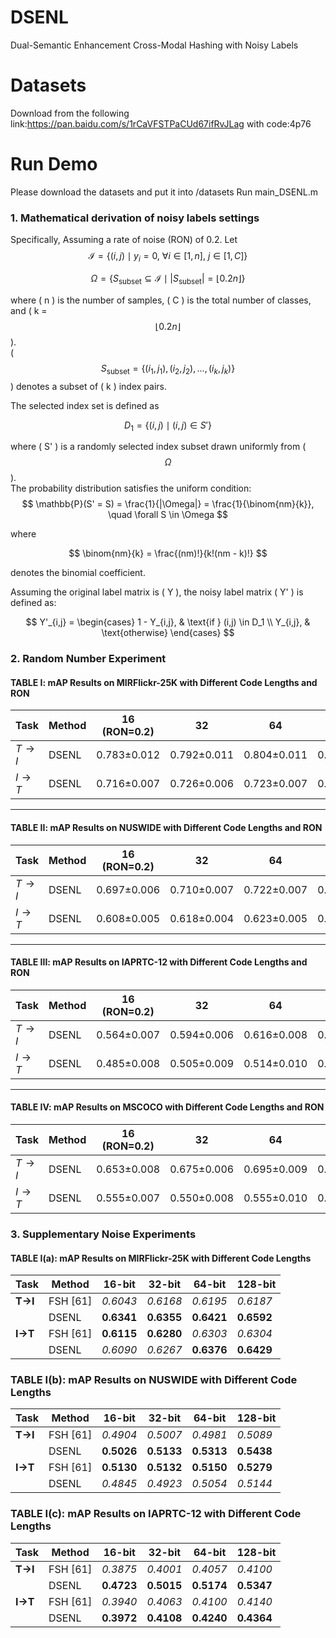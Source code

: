# DSENL
Dual-Semantic Enhancement Cross-Modal Hashing with Noisy Labels
# Datasets
Download from the following link:https://pan.baidu.com/s/1rCaVFSTPaCUd67ifRvJLag with code:4p76
# Run Demo
Please download the datasets and put it into /datasets
Run main_DSENL.m

### 1. Mathematical derivation of noisy labels settings

Specifically, Assuming a rate of noise (RON) of 0.2. Let
$$
\mathcal{I} = \{(i,j) \mid y_i = 0,\ \forall i \in [1, n],\ j \in [1, C] \}
$$

$$
\Omega = \left\{ S_{\text{subset}} \subseteq \mathcal{I} \mid |S_{\text{subset}}| = \lfloor 0.2n \rfloor \right\}
$$

where \( n \) is the number of samples, \( C \) is the total number of classes, and \( k =$$ \lfloor 0.2n \rfloor$$ \).  
\($$ S_{\text{subset}} = \{(i_1, j_1), (i_2, j_2),  ... , (i_k, j_k)\} $$\) denotes a subset of \( k \) index pairs.

The selected index set is defined as

$$
D_1 = \{(i,j) \mid (i,j) \in S'\}
$$

where \( S' \) is a randomly selected index subset drawn uniformly from \( $$\Omega$$).  
The probability distribution satisfies the uniform condition:
$$
\mathbb{P}(S' = S) = \frac{1}{|\Omega|} = \frac{1}{\binom{nm}{k}}, \quad \forall S \in \Omega
$$

where

$$
\binom{nm}{k} = \frac{(nm)!}{k!(nm - k)!}
$$

denotes the binomial coefficient.

Assuming the original label matrix is \( Y \), the noisy label matrix \( Y' \) is defined as:

$$
Y'_{i,j} = 
\begin{cases}
1 - Y_{i,j}, & \text{if } (i,j) \in D_1 \\
Y_{i,j}, & \text{otherwise}
\end{cases}
$$

### 2. Random Number Experiment

#### TABLE I: mAP Results on MIRFlickr-25K with Different Code Lengths and RON

| Task              | Method | 16 (RON=0.2) | 32          | 64          | 128         | 16 (RON=0.6) | 32          | 64          | 128         |
| ----------------- | ------ | ------------ | ----------- | ----------- | ----------- | ------------ | ----------- | ----------- | ----------- |
| $T \rightarrow I$ | DSENL  | 0.783±0.012  | 0.792±0.011 | 0.804±0.011 | 0.815±0.013 | 0.616±0.014  | 0.626±0.015 | 0.628±0.013 | 0.639±0.015 |
| $I \rightarrow T$ | DSENL  | 0.716±0.007  | 0.726±0.006 | 0.723±0.007 | 0.732±0.008 | 0.580±0.012  | 0.592±0.013 | 0.609±0.011 | 0.610±0.014 |



------

#### TABLE II: mAP Results on NUSWIDE with Different Code Lengths and RON

| Task              | Method | 16 (RON=0.2) | 32          | 64          | 128         | 16 (RON=0.6) | 32          | 64          | 128         |
| ----------------- | ------ | ------------ | ----------- | ----------- | ----------- | ------------ | ----------- | ----------- | ----------- |
| $T \rightarrow I$ | DSENL  | 0.697±0.006  | 0.710±0.007 | 0.722±0.007 | 0.734±0.008 | 0.406±0.008  | 0.414±0.010 | 0.424±0.009 | 0.435±0.011 |
| $I \rightarrow T$ | DSENL  | 0.608±0.005  | 0.618±0.004 | 0.623±0.005 | 0.632±0.006 | 0.383±0.007  | 0.392±0.008 | 0.404±0.005 | 0.413±0.007 |



------

#### TABLE III: mAP Results on IAPRTC-12 with Different Code Lengths and RON

| Task              | Method | 16 (RON=0.2) | 32          | 64          | 128         | 16 (RON=0.6) | 32          | 64          | 128         |
| ----------------- | ------ | ------------ | ----------- | ----------- | ----------- | ------------ | ----------- | ----------- | ----------- |
| $T \rightarrow I$ | DSENL  | 0.564±0.007  | 0.594±0.006 | 0.616±0.008 | 0.632±0.008 | 0.414±0.009  | 0.434±0.008 | 0.456±0.008 | 0.475±0.010 |
| $I \rightarrow T$ | DSENL  | 0.485±0.008  | 0.505±0.009 | 0.514±0.010 | 0.526±0.011 | 0.379±0.010  | 0.386±0.009 | 0.402±0.008 | 0.413±0.011 |



------

#### TABLE IV: mAP Results on MSCOCO with Different Code Lengths and RON

| Task              | Method | 16 (RON=0.2) | 32          | 64          | 128         | 16 (RON=0.6) | 32          | 64          | 128         |
| ----------------- | ------ | ------------ | ----------- | ----------- | ----------- | ------------ | ----------- | ----------- | ----------- |
| $T \rightarrow I$ | DSENL  | 0.653±0.008  | 0.675±0.006 | 0.695±0.009 | 0.713±0.010 | 0.504±0.011  | 0.501±0.009 | 0.516±0.010 | 0.527±0.009 |
| $I \rightarrow T$ | DSENL  | 0.555±0.007  | 0.550±0.008 | 0.555±0.010 | 0.556±0.007 | 0.470±0.009  | 0.473±0.008 | 0.484±0.009 | 0.483±0.007 |



### 3. Supplementary Noise Experiments

#### TABLE I(a): mAP Results on MIRFlickr-25K with Different Code Lengths

| Task    | Method   | 16-bit     | 32-bit     | 64-bit     | 128-bit    |
| ------- | -------- | ---------- | ---------- | ---------- | ---------- |
| **T→I** | FSH [61] | *0.6043*   | *0.6168*   | *0.6195*   | *0.6187*   |
|         | DSENL    | **0.6341** | **0.6355** | **0.6421** | **0.6592** |
| **I→T** | FSH [61] | **0.6115** | **0.6280** | *0.6303*   | *0.6304*   |
|         | DSENL    | *0.6090*   | *0.6267*   | **0.6376** | **0.6429** |



### **TABLE I(b)**: mAP Results on **NUSWIDE** with Different Code Lengths

| Task    | Method   | 16-bit     | 32-bit     | 64-bit     | 128-bit    |
| ------- | -------- | ---------- | ---------- | ---------- | ---------- |
| **T→I** | FSH [61] | *0.4904*   | *0.5007*   | *0.4981*   | *0.5089*   |
|         | DSENL    | **0.5026** | **0.5133** | **0.5313** | **0.5438** |
| **I→T** | FSH [61] | **0.5130** | **0.5132** | **0.5150** | **0.5279** |
|         | DSENL    | *0.4845*   | *0.4923*   | *0.5054*   | *0.5144*   |



### **TABLE I(c)**: mAP Results on **IAPRTC-12** with Different Code Lengths

| Task    | Method   | 16-bit     | 32-bit     | 64-bit     | 128-bit    |
| ------- | -------- | ---------- | ---------- | ---------- | ---------- |
| **T→I** | FSH [61] | *0.3875*   | *0.4001*   | *0.4057*   | *0.4100*   |
|         | DSENL    | **0.4723** | **0.5015** | **0.5174** | **0.5347** |
| **I→T** | FSH [61] | *0.3940*   | *0.4063*   | *0.4100*   | *0.4140*   |
|         | DSENL    | **0.3972** | **0.4108** | **0.4240** | **0.4364** |

